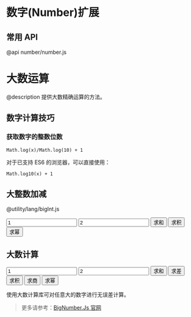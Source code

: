 ﻿数字(Number)扩展
========================================================

常用 API
------------------------------------------
@api number/number.js

# 大数运算

@description 提供大数精确运算的方法。

数字计算技巧
------------------------------------------
### 获取数字的整数位数

```
Math.log(x)/Math.log(10) + 1
```

对于已支持 ES6 的浏览器，可以直接使用：

```
Math.log10(x) + 1
```


## 大整数加减

@utility/lang/bigInt.js

<input type="text" id="biginteger_x" value="1" />
<input type="text" id="biginteger_y" value="2" />
<input type="button" value="求和" onclick="document.getElementById('biginteger_result').innerHTML = BigInt.add(document.getElementById('biginteger_x').value, document.getElementById('biginteger_y').value)" />
<input type="button" value="求积" onclick="document.getElementById('biginteger_result').innerHTML = BigInt.mul(document.getElementById('biginteger_x').value, document.getElementById('biginteger_y').value)" />
<input type="button" value="求幂" onclick="document.getElementById('biginteger_result').innerHTML = BigInt.pow(document.getElementById('biginteger_x').value, document.getElementById('biginteger_y').value)" />
<span id="biginteger_result"></span>

## 大数计算

<input type="text" id="bignumber_x" value="1" />
<input type="text" id="bignumber_y" value="2" />
<input type="button" value="求和" onclick="document.getElementById('bignumber_result').innerHTML = new BigNumber(document.getElementById('bignumber_x').value).add(document.getElementById('bignumber_y').value)" />
<input type="button" value="求差" onclick="document.getElementById('bignumber_result').innerHTML = new BigNumber(document.getElementById('bignumber_x').value).sub(document.getElementById('bignumber_y').value)" />
<input type="button" value="求积" onclick="document.getElementById('bignumber_result').innerHTML = new BigNumber(document.getElementById('bignumber_x').value).mul(document.getElementById('bignumber_y').value)" />
<input type="button" value="求商" onclick="document.getElementById('bignumber_result').innerHTML = new BigNumber(document.getElementById('bignumber_x').value).div(document.getElementById('bignumber_y').value)" />
<input type="button" value="求幂" onclick="document.getElementById('bignumber_result').innerHTML = new BigNumber(document.getElementById('bignumber_x').value).pow(document.getElementById('bignumber_y').value)" />
<span id="bignumber_result"></span>

使用大数计算库可对任意大的数字进行无误差计算。

> 更多请参考：[BigNumber.Js 官网](https://github.com/MikeMcl/bignumber.js/)


